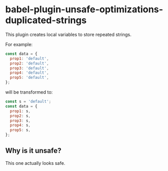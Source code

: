# babel-plugin-unsafe-optimizations-duplicated-strings

This plugin creates local variables to store repeated strings.

For example:

```js
const data = {
  prop1: 'default',
  prop2: 'default',
  prop3: 'default',
  prop4: 'default',
  prop5: 'default',
};
```

will be transformed to:

```js
const s = 'default';
const data = {
  prop1: s,
  prop2: s,
  prop3: s,
  prop4: s,
  prop5: s,
};
```

## Why is it unsafe?

This one actually looks safe.
